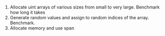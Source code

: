 ﻿1. Allocate uint arrays of various sizes from small to very large. Benchmark how long it takes
2. Generate random values and assign to random indices of the array. Benchmark.
3. Allocate memory and use span